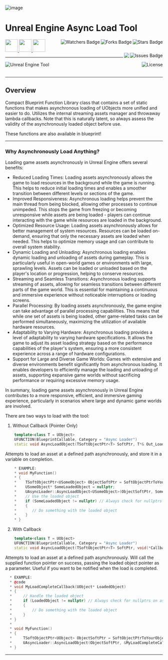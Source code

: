 ![image](https://user-images.githubusercontent.com/43964243/235778441-9dfb45ab-befd-480b-bc30-5eab5dc2efef.png)

# Unreal Engine Async Load Tool

<!-- Header Start -->
<a href = "https://docs.unrealengine.com/5.3/en-US/"> <img height="40" img width="40" src="https://cdn.simpleicons.org/unrealengine/white"> </a> 
<a href = "https://learn.microsoft.com/en-us/cpp/c-language"> <img height="40" img width="40" src="https://cdn.simpleicons.org/c"> </a>
<a href = "https://learn.microsoft.com/en-us/cpp/cpp-language"> <img height="40" img width="40" src="https://cdn.simpleicons.org/c++"> </a>
<img align="right" alt="Stars Badge" src="https://img.shields.io/github/stars/jdsherbert/Unreal-Engine-Async-Load-Tool?label=%E2%AD%90"/>
<img align="right" alt="Forks Badge" src="https://img.shields.io/github/forks/jdsherbert/Unreal-Engine-Async-Load-Tool?label=%F0%9F%8D%B4"/>
<img align="right" alt="Watchers Badge" src="https://img.shields.io/github/watchers/jdsherbert/Unreal-Engine-Async-Load-Tool?label=%F0%9F%91%81%EF%B8%8F"/>
<img align="right" alt="Issues Badge" src="https://img.shields.io/github/issues/jdsherbert/Unreal-Engine-Async-Load-Tool?label=%E2%9A%A0%EF%B8%8F"/>
<img align="right" src="https://hits.seeyoufarm.com/api/count/incr/badge.svg?url=https%3A%2F%2Fgithub.com%2FJDSherbert%2FUnreal-Engine-Async-Load-Tool%2Fhit-counter%2FREADME&count_bg=%2379C83D&title_bg=%23555555&labelColor=0E1128&title=🔍&style=for-the-badge">
<!-- Header End --> 

-----------------------------------------------------------------------

<a href="https://docs.unrealengine.com/5.3/en-US/"> 
  <img align="left" alt="Unreal Engine Tool" src="https://img.shields.io/badge/Unreal%20Engine%20Template-black?style=for-the-badge&logo=unrealengine&logoColor=white&color=black&labelColor=black"> </a>
  
<a href="https://choosealicense.com/licenses/mit/"> 
  <img align="right" alt="License" src="https://img.shields.io/badge/License%20:%20MIT-black?style=for-the-badge&logo=mit&logoColor=white&color=black&labelColor=black"> </a>
  
<br></br>

-----------------------------------------------------------------------
## Overview
Compact Blueprint Function Library class that contains a set of static functions that makes asynchronous loading of UObjects more unified and easier to do.
Utilizes the internal streaming assets manager and throwaway lambda callbacks.
Note that this is naturally latent, so always assess the validity of the asynchronously loaded object before use.

These functions are also available in blueprint!

-----------------------------------------------------------------------

### Why Asynchronously Load Anything?
Loading game assets asynchronously in Unreal Engine offers several benefits:

- Reduced Loading Times: Loading assets asynchronously allows the game to load resources in the background while the game is running. This helps to reduce initial loading times and enables a smoother transition between different levels or sections of the game.
- Improved Responsiveness: Asynchronous loading helps prevent the main thread from being blocked, allowing other processes to continue unimpeded. This stops the game from freezing or becoming unresponsive while assets are being loaded - players can continue interacting with the game while resources are loaded in the background.
- Optimized Resource Usage: Loading assets asynchronously allows for better management of system resources. Resources can be loaded on-demand, ensuring that only the necessary assets are loaded when needed. This helps to optimize memory usage and can contribute to overall system stability.
- Dynamic Loading and Unloading: Asynchronous loading enables dynamic loading and unloading of assets during gameplay. This is particularly useful in open-world games or environments with large, sprawling levels. Assets can be loaded or unloaded based on the player's location or progression, helping to conserve resources.
- Streaming and Seamless Transitions: Asynchronous loading supports streaming of assets, allowing for seamless transitions between different parts of the game world. This is essential for maintaining a continuous and immersive experience without noticeable interruptions or loading screens.
- Parallel Processing: By loading assets asynchronously, the game engine can take advantage of parallel processing capabilities. This means that while one set of assets is being loaded, other game-related tasks can be performed simultaneously, maximizing the utilization of available hardware resources.
- Adaptability to Varying Hardware: Asynchronous loading provides a level of adaptability to varying hardware specifications. It allows the game to adjust its asset loading strategy based on the performance capabilities of the player's system, ensuring a more consistent experience across a range of hardware configurations.
- Support for Large and Diverse Game Worlds: Games with extensive and diverse environments benefit significantly from asynchronous loading. It enables developers to efficiently manage the loading and unloading of assets, supporting expansive game worlds without sacrificing performance or requiring excessive memory usage.

In summary, loading game assets asynchronously in Unreal Engine contributes to a more responsive, efficient, and immersive gaming experience, particularly in scenarios where large and dynamic game worlds are involved.


There are two ways to load with the tool:
1. Without Callback (Pointer Only)
```cpp
    template<class T = UObject>
    UFUNCTION(BlueprintCallable, Category = "Async Loader")
    static void AsyncLoadObject(TSoftObjectPtr<T> SoftPtr, T*& Out_LoadedObject);
```
Attempts to load an asset at a defined path asynchronously, and store it in a variable on completion.
```cpp    
    * EXAMPLE:
    * void MyFunction()
    * { 
    *    TSoftObjectPtr<USomeObject> ObjectSoftPtr = SoftObjectPtrToYourObject;
    *    USomeObject* SomeLoadedObject = nullptr;
    *    UAsyncLoader::AsyncLoadObject<USomeObject>(ObjectSoftPtr, SomeLoadedObject);
    *    // Use the loaded object
    *    if (SomeLoadedObject != nullptr) // Always check for nullptrs on asyncloaded objects
    *    {
    *       // Do something with the loaded object
    *    }
    * }
```


2. With Callback
```cpp
    template<class T = UObject>
    UFUNCTION(BlueprintCallable, Category = "Async Loader")
    static void AsyncLoadObject(TSoftObjectPtr<T> SoftPtr, void(*Callback)(T* LoadedObject));
```
Attempts to load an asset at a defined path asynchronously.
Will call the supplied function pointer on success, passing the loaded object pointer as a parameter.
Useful if you want to be notified when the load is completed.
```cpp
  * EXAMPLE:
  * @code
  * void MyLoadCompleteCallback(UObject* LoadedObject)
  * {
  *     // Handle the loaded object
  *     if (LoadedObject != nullptr) // Always check for nullptrs on asyncloaded objects
  *     {
  *         // Do something with the loaded object
  *     }
  * }
  *
  * void MyFunction()
  * {
  *     TSoftObjectPtr<UObject> ObjectSoftPtr = SoftObjectPtrToYourObject;
  *     UAsyncLoader::AsyncLoadObject(ObjectSoftPtr, &MyLoadCompleteCallback);
  * }
```


-----------------------------------------------------------------------

